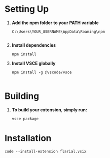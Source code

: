 # Setting Up

1. **Add the npm folder to your PATH variable**
   ```plaintext
   C:\Users\YOUR_USERNAME\AppData\Roaming\npm


2. **Install dependencies**  
   ```plaintext
   npm install

3. **Install VSCE globally**  
   ```plaintext
   npm install -g @vscode/vsce


# Building
1. **To build your extension, simply run:**
    ```plaintext
    vsce package
   ```

# Installation
```
code --install-extension flarial.vsix
```
